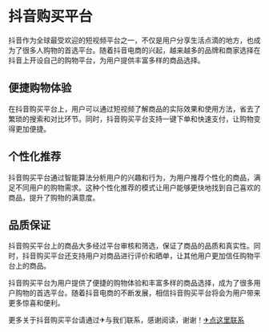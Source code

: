 # 抖音购买平台

抖音作为全球最受欢迎的短视频平台之一，不仅是用户分享生活点滴的地方，也成为了很多人购物的首选平台。随着抖音电商的兴起，越来越多的品牌和商家选择在抖音上开设自己的购物平台，为用户提供丰富多样的商品选择。

## 便捷购物体验
在抖音购买平台上，用户可以通过短视频了解商品的实际效果和使用方法，省去了繁琐的搜索和对比环节。同时，抖音购买平台支持一键下单和快速支付，让购物变得更加便捷。

## 个性化推荐
抖音购买平台通过智能算法分析用户的兴趣和行为，为用户推荐个性化的商品，满足不同用户的购物需求。这种个性化推荐的模式让用户能够更快地找到自己喜欢的商品，提升了购物的满意度。

## 品质保证
抖音购买平台上的商品大多经过平台审核和筛选，保证了商品的品质和真实性。同时，抖音购买平台还支持用户对商品进行评价和晒单，让其他用户更加信任购物平台上的商品。

抖音购买平台为用户提供了便捷的购物体验和丰富多样的商品选择，成为了很多用户购物的首选平台。随着抖音电商的不断发展，相信抖音购买平台将会为用户带来更多惊喜和便利。

更多关于抖音购买平台请通过✈与我们联系，感谢阅读，谢谢！[✈点这里联系](https://sms.k02.cc)